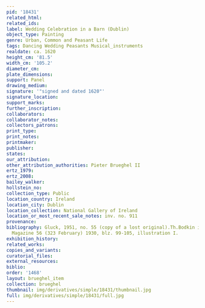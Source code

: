 ```yaml
---
pid: '18431'
related_html: 
related_ids: 
label: Wedding Celebration in a Barn (Dublin)
object_type: Painting
genre: Urban, Common and Peasant Life
tags: Dancing Wedding Peasants Musical_instruments
realdate: ca. 1620
height_cm: '81.5'
width_cm: '105.2'
diameter_cm: 
plate_dimensions: 
support: Panel
drawing_medium: 
signature: '"signed and dated 1620"'
signature_location: 
support_marks: 
further_inscription: 
collaborators: 
collaborator_notes: 
collectors_patrons: 
print_type: 
print_notes: 
printmaker: 
publisher: 
states: 
our_attribution: 
other_attribution_authorities: Pieter Brueghel II
ertz_1979: 
ertz_2008: 
bailey_walker: 
hollstein_no: 
collection_type: Public
location_country: Ireland
location_city: Dublin
location_collection: National Gallery of Ireland
location_or_most_recent_sale_notes: inv. no. 911
provenance: 
bibliography: Gluck, 1951, no. 55 (copy of a lost original).Th.Bodkin in the Burlington
  Magazine 56 (323 February) 1930, blz. 99-105, illustration I.
exhibition_history: 
related_works: 
copies_and_variants: 
curatorial_files: 
external_resources: 
biblio: 
order: '1468'
layout: brueghel_item
collection: brueghel
thumbnail: img/derivatives/simple/18431/thumbnail.jpg
full: img/derivatives/simple/18431/full.jpg
---
```

